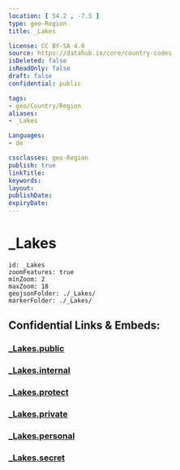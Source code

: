 ```yaml
---
location: [ 54.2 , -7.5 ] 
type: geo-Region
title: _Lakes

license: CC BY-SA 4.0
source: https://datahub.io/core/country-codes
isDeleted: false
isReadOnly: false
draft: false
confidential: public

tags:
- geo/Country/Region
aliases:
- _Lakes

Languages:
- de

cssclasses: geo-Region
publish: true
linkTitle: 
keywords: 
layout: 
publishDate: 
expiryDate: 
---
```


# _Lakes

```leaflet
id: _Lakes
zoomFeatures: true 
minZoom: 2 
maxZoom: 18
geojsonFolder: ./_Lakes/
markerFolder: ./_Lakes/
```


## Confidential Links & Embeds: 

### [_Lakes.public](/_public/\Earth\Continent\Europe\Europe~North\UK\Ireland~North\counties~Ireland~North\Fermanagh_and_Omagh\cities~FermanaghandOmagh\Fermanagh_Lakes.public.md) 

### [_Lakes.internal](/_internal/\Earth\Continent\Europe\Europe~North\UK\Ireland~North\counties~Ireland~North\Fermanagh_and_Omagh\cities~FermanaghandOmagh\Fermanagh_Lakes.internal.md) 

### [_Lakes.protect](/_protect/\Earth\Continent\Europe\Europe~North\UK\Ireland~North\counties~Ireland~North\Fermanagh_and_Omagh\cities~FermanaghandOmagh\Fermanagh_Lakes.protect.md) 

### [_Lakes.private](/_private/\Earth\Continent\Europe\Europe~North\UK\Ireland~North\counties~Ireland~North\Fermanagh_and_Omagh\cities~FermanaghandOmagh\Fermanagh_Lakes.private.md) 

### [_Lakes.personal](/_personal/\Earth\Continent\Europe\Europe~North\UK\Ireland~North\counties~Ireland~North\Fermanagh_and_Omagh\cities~FermanaghandOmagh\Fermanagh_Lakes.personal.md) 

### [_Lakes.secret](/_secret/\Earth\Continent\Europe\Europe~North\UK\Ireland~North\counties~Ireland~North\Fermanagh_and_Omagh\cities~FermanaghandOmagh\Fermanagh_Lakes.secret.md)

